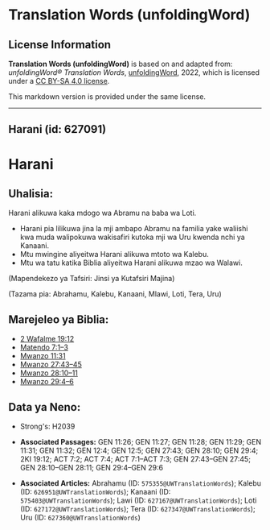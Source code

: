 # Translation Words (unfoldingWord)

## License Information

**Translation Words (unfoldingWord)** is based on and adapted from: _unfoldingWord® Translation Words_, [unfoldingWord](https://unfoldingword.org/utw), 2022, which is licensed under a [CC BY-SA 4.0 license](https://creativecommons.org/licenses/by-sa/4.0/legalcode.en).

This markdown version is provided under the same license.



--------------------------------

## Harani (id: 627091)

Harani
======

Uhalisia:
---------

Harani alikuwa kaka mdogo wa Abramu na baba wa Loti.

* Harani pia lilikuwa jina la mji ambapo Abramu na familia yake waliishi kwa muda walipokuwa wakisafiri kutoka mji wa Uru kwenda nchi ya Kanaani.
* Mtu mwingine aliyeitwa Harani alikuwa mtoto wa Kalebu.
* Mtu wa tatu katika Biblia aliyeitwa Harani alikuwa mzao wa Walawi.

(Mapendekezo ya Tafsiri: Jinsi ya Kutafsiri Majina)

(Tazama pia: Abrahamu, Kalebu, Kanaani, Mlawi, Loti, Tera, Uru)

Marejeleo ya Biblia:
--------------------

* [2 Wafalme 19:12](https://ref.ly/2Kgs19:12)
* [Matendo 7:1–3](https://ref.ly/Acts7:1-Acts7:3)
* [Mwanzo 11:31](https://ref.ly/Gen11:31)
* [Mwanzo 27:43–45](https://ref.ly/Gen27:43-Gen27:45)
* [Mwanzo 28:10–11](https://ref.ly/Gen28:10-Gen28:11)
* [Mwanzo 29:4–6](https://ref.ly/Gen29:4-Gen29:6)

Data ya Neno:
-------------

* Strong's: H2039

* **Associated Passages:** GEN 11:26; GEN 11:27; GEN 11:28; GEN 11:29; GEN 11:31; GEN 11:32; GEN 12:4; GEN 12:5; GEN 27:43; GEN 28:10; GEN 29:4; 2KI 19:12; ACT 7:2; ACT 7:4; ACT 7:1–ACT 7:3; GEN 27:43–GEN 27:45; GEN 28:10–GEN 28:11; GEN 29:4–GEN 29:6
* **Associated Articles:** Abrahamu (ID: `575355@UWTranslationWords`); Kalebu (ID: `626951@UWTranslationWords`); Kanaani (ID: `575403@UWTranslationWords`); Lawi (ID: `627167@UWTranslationWords`); Loti (ID: `627172@UWTranslationWords`); Tera (ID: `627347@UWTranslationWords`); Uru (ID: `627360@UWTranslationWords`)

